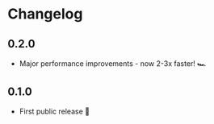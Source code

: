 # Changelog

## 0.2.0

* Major performance improvements - now 2-3x faster! 🏎

## 0.1.0

* First public release 🎉
